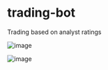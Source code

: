 # trading-bot
Trading based on analyst ratings

![image](https://github.com/J-Obog/trading-bot/assets/53945714/50cddf55-98b4-4ec6-9416-45c481b25d5e)


![image](https://github.com/J-Obog/trading-bot/assets/53945714/b6818fd5-8e31-44ab-a730-d0136d719fc1)
